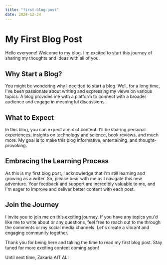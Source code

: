 ```yaml
---
title: "first-blog-post"
date: 2024-12-24
---
```

# My First Blog Post

Hello everyone! Welcome to my blog. I'm excited to start this journey of sharing my thoughts and ideas with all of you.

## Why Start a Blog?

You might be wondering why I decided to start a blog. Well, for a long time, I've been passionate about writing and expressing my views on various topics. A blog provides me with a platform to connect with a broader audience and engage in meaningful discussions.

## What to Expect

In this blog, you can expect a mix of content. I'll be sharing personal experiences, insights on technology and science, book reviews, and much more. My goal is to make this blog informative, entertaining, and thought-provoking.

## Embracing the Learning Process

As this is my first blog post, I acknowledge that I'm still learning and growing as a writer. So, please bear with me as I navigate this new adventure. Your feedback and support are incredibly valuable to me, and I'm eager to improve and deliver better content with each post.

## Join the Journey

I invite you to join me on this exciting journey. If you have any topics you'd like me to write about or any questions, feel free to reach out to me through the comments or my social media channels. Let's create a vibrant and engaging community together.

Thank you for being here and taking the time to read my first blog post. Stay tuned for more exciting content coming soon!

Until next time,
Zakaria AIT ALI

